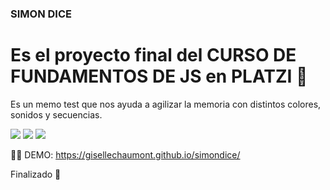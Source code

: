 ### SIMON DICE
# Es el proyecto final del CURSO DE FUNDAMENTOS DE JS en PLATZI 💚

Es un memo test que nos ayuda a agilizar la memoria con distintos colores, sonidos y secuencias.


<img src = "https://img.shields.io/badge/-HTML5-E34F26?style=flat&logo=html5&logoColor=white">
<img src = "https://img.shields.io/badge/-CSS3-1572B6?style=flat&logo=css3&logoColor=white">
<img src="https://img.shields.io/badge/-JavaScript-eed718?style=flat&logo=javascript&logoColor=ffffff">

👩‍💻 DEMO: https://gisellechaumont.github.io/simondice/

Finalizado 🔧
